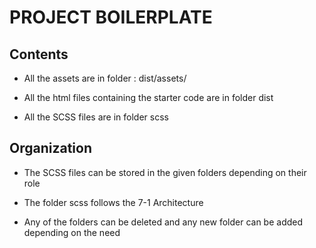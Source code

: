 # PROJECT BOILERPLATE

## Contents

* All the assets are in folder : dist/assets/

* All the html files containing the starter code are in folder dist

* All the SCSS files are in folder scss

## Organization

* The SCSS files can be stored in the given folders depending on their role

* The folder scss follows the 7-1 Architecture

* Any of the folders can be deleted and any new folder can be added depending on the need